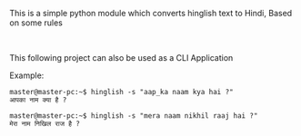 This is a simple python module which converts hinglish text to Hindi, Based on some rules

<br>

This following project can also be used as a CLI Application

Example:
```console
master@master-pc:~$ hinglish -s "aap_ka naam kya hai ?"
आपका नाम क्या है ?

master@master-pc:~$ hinglish -s "mera naam nikhil raaj hai ?"
मेरा नाम निखिल राज है ?
```
